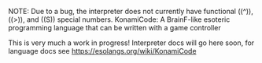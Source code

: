 NOTE: Due to a bug, the interpreter does not currently have functional ((^)), ((>)), and ((S)) special numbers.
KonamiCode: A BrainF-like esoteric programming language that can be written with a game controller

This is very much a work in progress! Interpreter docs will go here soon, for language docs see https://esolangs.org/wiki/KonamiCode
